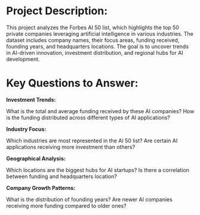 # Project Description:
This project analyzes the Forbes AI 50 list, which highlights the top 50 private companies leveraging artificial intelligence in various industries. The dataset includes company names, their focus areas, funding received, founding years, and headquarters locations. The goal is to uncover trends in AI-driven innovation, investment distribution, and regional hubs for AI development.

# Key Questions to Answer:

**Investment Trends:**

What is the total and average funding received by these AI companies?
How is the funding distributed across different types of AI applications?

**Industry Focus:**

Which industries are most represented in the AI 50 list?
Are certain AI applications receiving more investment than others?

**Geographical Analysis:**

Which locations are the biggest hubs for AI startups?
Is there a correlation between funding and headquarters location?

**Company Growth Patterns:**

What is the distribution of founding years?
Are newer AI companies receiving more funding compared to older ones?
